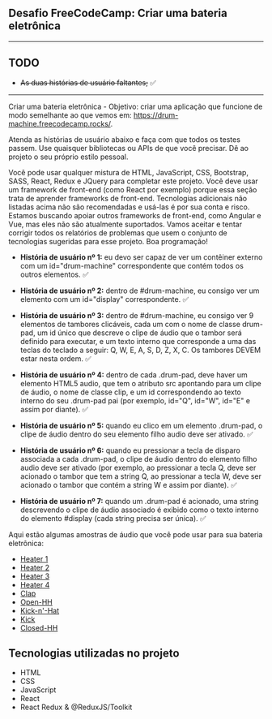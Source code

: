 ## Desafio FreeCodeCamp: Criar uma bateria eletrônica
<hr>

## TODO
* ~~As duas histórias de usuário faltantes;~~ :white_check_mark:

<hr>


Criar uma bateria eletrônica - Objetivo: criar uma aplicação que funcione de modo semelhante ao que vemos em: https://drum-machine.freecodecamp.rocks/.

Atenda as histórias de usuário abaixo e faça com que todos os testes passem. Use quaisquer bibliotecas ou APIs de que você precisar. Dê ao projeto o seu próprio estilo pessoal.

Você pode usar qualquer mistura de HTML, JavaScript, CSS, Bootstrap, SASS, React, Redux e JQuery para completar este projeto. Você deve usar um framework de front-end (como React por exemplo) porque essa seção trata de aprender frameworks de front-end. Tecnologias adicionais não listadas acima não são recomendadas e usá-las é por sua conta e risco. Estamos buscando apoiar outros frameworks de front-end, como Angular e Vue, mas eles não são atualmente suportados. Vamos aceitar e tentar corrigir todos os relatórios de problemas que usem o conjunto de tecnologias sugeridas para esse projeto. Boa programação!

- **História de usuário nº 1:** eu devo ser capaz de ver um contêiner externo com um id="drum-machine" correspondente que contém todos os outros elementos. :white_check_mark:

- **História de usuário nº 2:** dentro de #drum-machine, eu consigo ver um elemento com um id="display" correspondente. :white_check_mark:

- **História de usuário nº 3:** dentro de #drum-machine, eu consigo ver 9 elementos de tambores clicáveis, cada um com o nome de classe drum-pad, um id único que descreve o clipe de áudio que o tambor será definido para executar, e um texto interno que corresponde a uma das teclas do teclado a seguir: Q, W, E, A, S, D, Z, X, C. Os tambores DEVEM estar nesta ordem. :white_check_mark:

- **História de usuário nº 4:** dentro de cada .drum-pad, deve haver um elemento HTML5 audio, que tem o atributo src apontando para um clipe de áudio, o nome de classe clip, e um id correspondendo ao texto interno do seu .drum-pad pai (por exemplo, id="Q", id="W", id="E" e assim por diante). :white_check_mark:

- **História de usuário nº 5:** quando eu clico em um elemento .drum-pad, o clipe de áudio dentro do seu elemento filho audio deve ser ativado. :white_check_mark:

- **História de usuário nº 6:** quando eu pressionar a tecla de disparo associada a cada .drum-pad, o clipe de áudio dentro do elemento filho audio deve ser ativado (por exemplo, ao pressionar a tecla Q, deve ser acionado o tambor que tem a string Q, ao pressionar a tecla W, deve ser acionado o tambor que contém a string W e assim por diante). :white_check_mark:

- **História de usuário nº 7:** quando um .drum-pad é acionado, uma string descrevendo o clipe de áudio associado é exibido como o texto interno do elemento #display (cada string precisa ser única). :white_check_mark:

Aqui estão algumas amostras de áudio que você pode usar para sua bateria eletrônica:

- [Heater 1](https://s3.amazonaws.com/freecodecamp/drums/Heater-1.mp3)
- [Heater 2](https://s3.amazonaws.com/freecodecamp/drums/Heater-2.mp3)
- [Heater 3](https://s3.amazonaws.com/freecodecamp/drums/Heater-3.mp3)
- [Heater 4](https://s3.amazonaws.com/freecodecamp/drums/Heater-4_1.mp3)
- [Clap](https://s3.amazonaws.com/freecodecamp/drums/Heater-6.mp3)
- [Open-HH](https://s3.amazonaws.com/freecodecamp/drums/Dsc_Oh.mp3)
- [Kick-n'-Hat](https://s3.amazonaws.com/freecodecamp/drums/Kick_n_Hat.mp3)
- [Kick](https://s3.amazonaws.com/freecodecamp/drums/RP4_KICK_1.mp3)
- [Closed-HH](https://s3.amazonaws.com/freecodecamp/drums/Cev_H2.mp3)

## Tecnologias utilizadas no projeto
* HTML
* CSS
* JavaScript
* React
* React Redux & @ReduxJS/Toolkit

